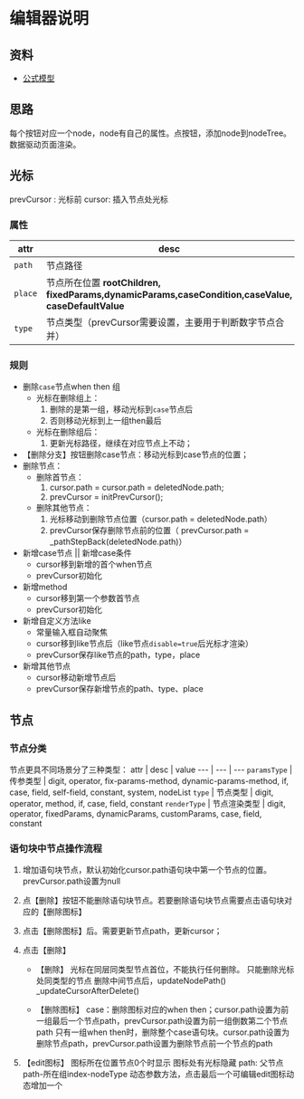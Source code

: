 # 编辑器说明

## 资料

- [公式模型](https://km.sankuai.com/page/1218259214)

## 思路

每个按钮对应一个node，node有自己的属性。点按钮，添加node到nodeTree。数据驱动页面渲染。

## 光标

prevCursor : 光标前
cursor: 插入节点处光标

### 属性

attr | desc
--- | ---
`path` | 节点路径
`place` | 节点所在位置 **rootChildren, fixedParams,dynamicParams,caseCondition,caseValue, caseDefaultValue**
`type` | 节点类型（prevCursor需要设置，主要用于判断数字节点合并）

### 规则

- 删除`case`节点when then  组
  - 光标在删除组上：
    1. 删除的是第一组，移动光标到`case`节点后
    2. 否则移动光标到上一组then最后
  - 光标在删除组后：
    1. 更新光标路径，继续在对应节点上不动；
- 【删除分支】按钮删除case节点：移动光标到case节点的位置；
- 删除节点：
  - 删除首节点：
    1. cursor.path = cursor.path = deletedNode.path;
    2. prevCursor = initPrevCursor();
  - 删除其他节点：
    1. 光标移动到删除节点位置（cursor.path = deletedNode.path）
    2. prevCursor保存删除节点前的位置（ prevCursor.path = _pathStepBack(deletedNode.path)）
- 新增case节点 || 新增case条件
  - cursor移到新增的首个when节点
  - prevCursor初始化
- 新增method
  - cursor移到第一个参数首节点
  - prevCursor初始化
- 新增自定义方法like
  - 常量输入框自动聚焦
  - cursor移到like节点后（like节点`disable=true`后光标才渲染）
  - prevCursor保存like节点的path，type，place
- 新增其他节点
  - cursor移动新增节点后
  - prevCursor保存新增节点的path、type、place


## 节点

### 节点分类

节点更具不同场景分了三种类型：
attr | desc | value
--- | --- | ---
`paramsType` | 传参类型 | digit, operator, fix-params-method, dynamic-params-method, if, case, field, self-field, constant, system, nodeList
`type` | 节点类型 | digit, operator, method, if, case, field, constant
`renderType` | 节点渲染类型 | digit, operator, fixedParams, dynamicParams, customParams, case, field, constant

### 语句块中节点操作流程

1. 增加语句块节点，默认初始化cursor.path语句块中第一个节点的位置。prevCursor.path设置为null
2. 点【删除】按钮不能删除语句块节点。若要删除语句块节点需要点击语句块对应的【删除图标】
3. 点击【删除图标】后。需要更新节点path，更新cursor；
4. 点击【删除】

    - 【删除】
      光标在同层同类型节点首位，不能执行任何删除。
      只能删除光标处同类型的节点
      删除中间节点后，updateNodePath() _updateCursorAfterDelete()

    - 【删除图标】
      case：删除图标对应的when then；cursor.path设置为前一组最后一个节点path，prevCursor.path设置为前一组倒数第二个节点path
            只有一组when then时，删除整个case语句块。cursor.path设置为删除节点path，prevCursor.path设置为删除节点前一个节点的path

5. 【edit图标】
  图标所在位置节点0个时显示
  图标处有光标隐藏
  path: 父节点path-所在组index-nodeType
  动态参数方法，点击最后一个可编辑edit图标动态增加一个
